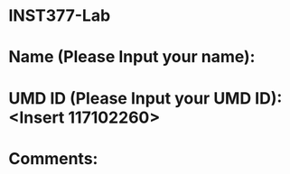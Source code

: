 # INST377-Lab

# Name (Please Input your name): <Insert SHengjie Liu>
# UMD ID (Please Input your UMD ID): <Insert 117102260>

# Comments: <Insert any comments here>
